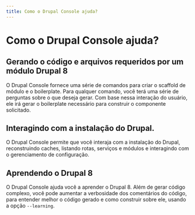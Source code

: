 ```yaml
---
title: Como o Drupal Console ajuda?
---
```

# Como o Drupal Console ajuda?

## Gerando o código e arquivos requeridos por um módulo Drupal 8
O Drupal Console fornece uma série de comandos para criar o scaffold de módulo e o boilerplate. Para qualquer comando, você terá uma série de perguntas sobre o que deseja gerar. Com base nessa interação do usuário, ele irá gerar o boilerplate necessário para construir o componente solicitado.

## Interagindo com a instalação do Drupal.
O Drupal Console permite que você interaja com a instalação do Drupal, reconstruindo caches, listando rotas, serviços e módulos e interagindo com o gerenciamento de configuração.

## Aprendendo o Drupal 8
O Drupal Console ajuda você a aprender o Drupal 8. Além de gerar código complexo, você pode aumentar a verbosidade dos comentários do código, para entender melhor o código gerado e como construir sobre ele, usando a opção `--learning`.